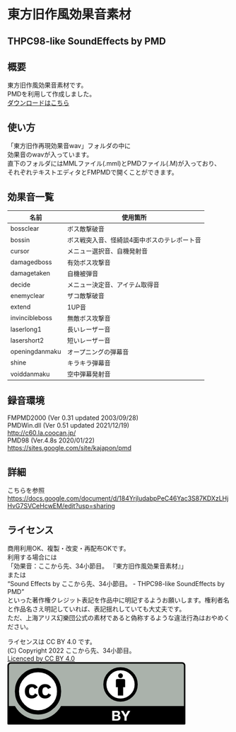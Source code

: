 
# 東方旧作風効果音素材

## THPC98-like SoundEffects by PMD

## 概要

東方旧作風効果音素材です。  
PMDを利用して作成しました。  
[ダウンロードはこちら](https://github.com/average34/THPC98SEPMD/releases)

## 使い方

「東方旧作再現効果音wav」フォルダの中に  
効果音のwavが入っています。  
直下のフォルダにはMMLファイル(.mml)とPMDファイル(.M)が入っており、  
それぞれテキストエディタとFMPMDで開くことができます。

## 効果音一覧

| 名前           | 使用箇所                                    | 
| -------------- | ------------------------------------------- | 
| bossclear      | ボス敵撃破音                                | 
| bossin         | ボス戦突入音、怪綺談4面中ボスのテレポート音 | 
| cursor         | メニュー選択音、自機発射音                  | 
| damagedboss    | 有効ボス攻撃音                              | 
| damagetaken    | 自機被弾音                                  | 
| decide         | メニュー決定音、アイテム取得音              | 
| enemyclear     | ザコ敵撃破音                                | 
| extend         | 1UP音                                       | 
| invincibleboss | 無敵ボス攻撃音                              | 
| laserlong1     | 長いレーザー音                              | 
| lasershort2    | 短いレーザー音                              | 
| openingdanmaku | オープニングの弾幕音                        | 
| shine          | キラキラ弾幕音                              | 
| voiddanmaku    | 空中弾幕発射音                              | 

## 録音環境

FMPMD2000 (Ver 0.31 updated 2003/09/28)  
PMDWin.dll (Ver 0.51 updated 2021/12/19)  
<http://c60.la.coocan.jp/>  
PMD98 (Ver.4.8s 2020/01/22)  
<https://sites.google.com/site/kajapon/pmd>

## 詳細  

こちらを参照  
<https://docs.google.com/document/d/184YrjludabpPeC46Yac3S87KDXzLHjHvG7SVCeHcwEM/edit?usp=sharing>

## ライセンス  

商用利用OK、複製・改変・再配布OKです。  
利用する場合には  
「効果音：ここから先、34小節目。 『東方旧作風効果音素材』」  
または  
“Sound Effects by ここから先、34小節目。 - THPC98-like SoundEffects by PMD”  
といった著作権クレジット表記を作品中に明記するようお願いします。権利者名と作品名さえ明記していれば、表記揺れしていても大丈夫です。  
ただ、上海アリス幻樂団公式の素材であると偽称するような違法行為はおやめください。  

ライセンスは CC BY 4.0 です。  
(C) Copyright 2022 ここから先、34小節目。  
[Licenced by CC BY 4.0  ![CC BY 4.0](LICENCE_CC_BY_4.0.png)](https://creativecommons.org/licenses/by/4.0/deed.ja)
